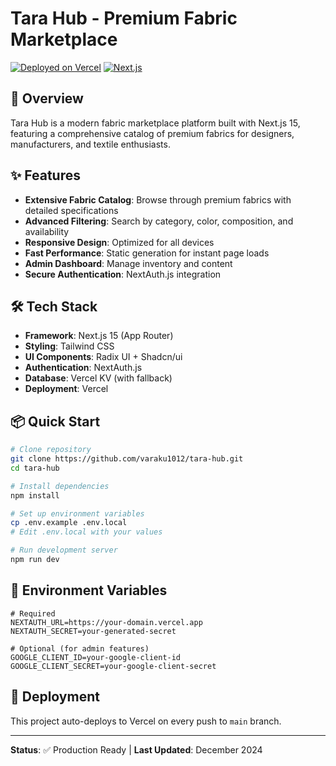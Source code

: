 # Tara Hub - Premium Fabric Marketplace

[![Deployed on Vercel](https://img.shields.io/badge/Deployed%20on-Vercel-black?style=for-the-badge&logo=vercel)](https://tara-hub.vercel.app)
[![Next.js](https://img.shields.io/badge/Next.js-15-black?style=for-the-badge&logo=next.js)](https://nextjs.org)

## 🚀 Overview

Tara Hub is a modern fabric marketplace platform built with Next.js 15, featuring a comprehensive catalog of premium fabrics for designers, manufacturers, and textile enthusiasts.

## ✨ Features

- **Extensive Fabric Catalog**: Browse through premium fabrics with detailed specifications
- **Advanced Filtering**: Search by category, color, composition, and availability
- **Responsive Design**: Optimized for all devices
- **Fast Performance**: Static generation for instant page loads
- **Admin Dashboard**: Manage inventory and content
- **Secure Authentication**: NextAuth.js integration

## 🛠️ Tech Stack

- **Framework**: Next.js 15 (App Router)
- **Styling**: Tailwind CSS
- **UI Components**: Radix UI + Shadcn/ui
- **Authentication**: NextAuth.js
- **Database**: Vercel KV (with fallback)
- **Deployment**: Vercel

## 📦 Quick Start

```bash
# Clone repository
git clone https://github.com/varaku1012/tara-hub.git
cd tara-hub

# Install dependencies
npm install

# Set up environment variables
cp .env.example .env.local
# Edit .env.local with your values

# Run development server
npm run dev
```

## 🔧 Environment Variables

```env
# Required
NEXTAUTH_URL=https://your-domain.vercel.app
NEXTAUTH_SECRET=your-generated-secret

# Optional (for admin features)
GOOGLE_CLIENT_ID=your-google-client-id
GOOGLE_CLIENT_SECRET=your-google-client-secret
```

## 🚀 Deployment

This project auto-deploys to Vercel on every push to `main` branch.

---

**Status**: ✅ Production Ready | **Last Updated**: December 2024
